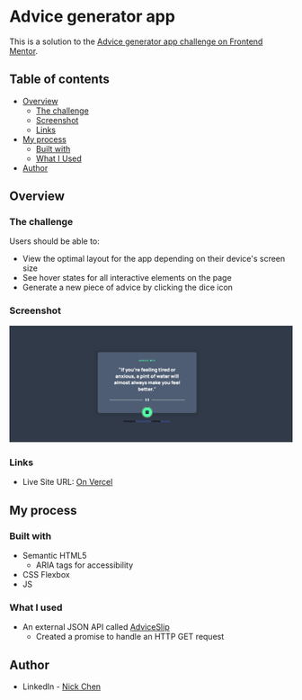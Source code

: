 # Advice generator app

This is a solution to the [Advice generator app challenge on Frontend Mentor](https://www.frontendmentor.io/challenges/advice-generator-app-QdUG-13db).

## Table of contents

- [Overview](#overview)
  - [The challenge](#the-challenge)
  - [Screenshot](#screenshot)
  - [Links](#links)
- [My process](#my-process)
  - [Built with](#built-with)
  - [What I Used](#what-i-used)
- [Author](#author)


## Overview

### The challenge

Users should be able to:

- View the optimal layout for the app depending on their device's screen size
- See hover states for all interactive elements on the page
- Generate a new piece of advice by clicking the dice icon

### Screenshot

![img.png](img.png)

### Links

- Live Site URL: [On Vercel](https://advice-generator-nxt2c9xfi-nickc64s-projects.vercel.app/)

## My process

### Built with

- Semantic HTML5
  - ARIA tags for accessibility
- CSS Flexbox
- JS


### What I used

- An external JSON API called [AdviceSlip](https://api.adviceslip.com/)
  - Created a promise to handle an HTTP GET request


## Author
- LinkedIn - [Nick Chen](https://www.linkedin.com/in/nick-chen-7a414b1b0/)
